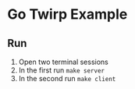 # Go Twirp Example

## Run

1. Open two terminal sessions
2. In the first run `make server`
3. In the second run `make client`
